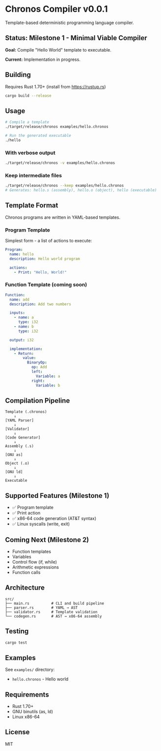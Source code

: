 # Chronos Compiler v0.0.1

Template-based deterministic programming language compiler.

## Status: Milestone 1 - Minimal Viable Compiler

**Goal:** Compile "Hello World" template to executable.

**Current:** Implementation in progress.

## Building

Requires Rust 1.70+ (install from https://rustup.rs)

```bash
cargo build --release
```

## Usage

```bash
# Compile a template
./target/release/chronos examples/hello.chronos

# Run the generated executable
./hello
```

### With verbose output

```bash
./target/release/chronos -v examples/hello.chronos
```

### Keep intermediate files

```bash
./target/release/chronos --keep examples/hello.chronos
# Generates: hello.s (assembly), hello.o (object), hello (executable)
```

## Template Format

Chronos programs are written in YAML-based templates.

### Program Template

Simplest form - a list of actions to execute:

```yaml
Program:
  name: hello
  description: Hello world program

  actions:
    - Print: "Hello, World!"
```

### Function Template (coming soon)

```yaml
Function:
  name: add
  description: Add two numbers

  inputs:
    - name: a
      type: i32
    - name: b
      type: i32

  output: i32

  implementation:
    - Return:
        value:
          BinaryOp:
            op: Add
            left:
              Variable: a
            right:
              Variable: b
```

## Compilation Pipeline

```
Template (.chronos)
    ↓
[YAML Parser]
    ↓
[Validator]
    ↓
[Code Generator]
    ↓
Assembly (.s)
    ↓
[GNU as]
    ↓
Object (.o)
    ↓
[GNU ld]
    ↓
Executable
```

## Supported Features (Milestone 1)

- ✅ Program template
- ✅ Print action
- ✅ x86-64 code generation (AT&T syntax)
- ✅ Linux syscalls (write, exit)

## Coming Next (Milestone 2)

- Function templates
- Variables
- Control flow (if, while)
- Arithmetic expressions
- Function calls

## Architecture

```
src/
├── main.rs          # CLI and build pipeline
├── parser.rs        # YAML → AST
├── validator.rs     # Template validation
└── codegen.rs       # AST → x86-64 assembly
```

## Testing

```bash
cargo test
```

## Examples

See `examples/` directory:
- `hello.chronos` - Hello world

## Requirements

- Rust 1.70+
- GNU binutils (as, ld)
- Linux x86-64

## License

MIT
